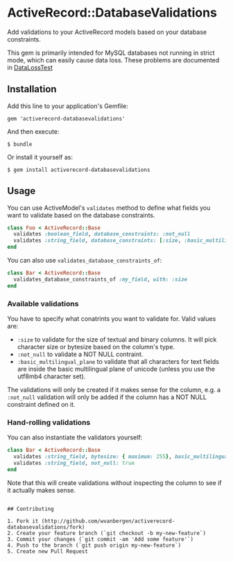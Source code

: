# ActiveRecord::DatabaseValidations

Add validations to your ActiveRecord models based on your database constraints. 

This gem is primarily intended for MySQL databases not running in strict mode, 
which can easily cause data loss. These problems are documented in 
[DataLossTest](https://github.com/wvanbergen/activerecord-databasevalidations/blob/master/test/data_loss_test.rb)

## Installation

Add this line to your application's Gemfile:

    gem 'activerecord-databasevalidations'

And then execute:

    $ bundle

Or install it yourself as:

    $ gem install activerecord-databasevalidations

## Usage

You can use ActiveModel's `validates` method to define what fields you want
to validate based on the database constraints.

``` ruby
class Foo < ActiveRecord::Base
  validates :boolean_field, database_constraints: :not_null
  validates :string_field, database_constraints: [:size, :basic_multilingual_plane]
end
```

You can also use `validates_database_constraints_of`:

``` ruby
class Bar < ActiveRecord::Base
  validates_database_constraints_of :my_field, with: :size
end
```

### Available validations

You have to specify what conatrints you want to validate for. Valid values are:

- `:size` to validate for the size of textual and binary columns. It will pick character 
  size or bytesize based on the column's type.
- `:not_null` to validate a NOT NULL contraint.
- `:basic_multilingual_plane` to validate that all characters for text fields are inside 
  the basic multilingual plane of unicode (unless you use the utf8mb4 character set).

The validations will only be created if it makes sense for the column, e.g. a `:not_null`
validation will only be added if the column has a NOT NULL constraint defined on it.

### Hand-rolling validations

You can also instantiate the validators yourself:

``` ruby
class Bar < ActiveRecord::Base
  validates :string_field, bytesize: { maximum: 255}, basic_multilingual_plane: true
  validates :string_field, not_null: true
end
```

Note that this will create validations without inspecting the column to see if it 
actually makes sense.

```

## Contributing

1. Fork it (http://github.com/wvanbergen/activerecord-databasevalidations/fork)
2. Create your feature branch (`git checkout -b my-new-feature`)
3. Commit your changes (`git commit -am 'Add some feature'`)
4. Push to the branch (`git push origin my-new-feature`)
5. Create new Pull Request
